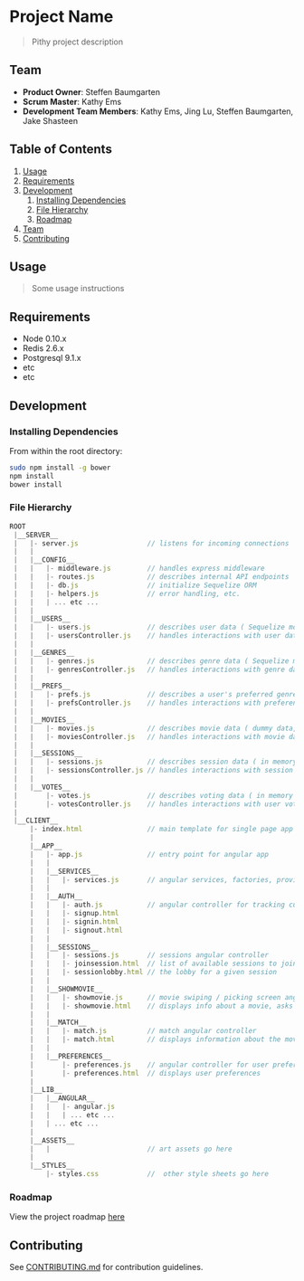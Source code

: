 # Project Name

> Pithy project description

## Team

  - __Product Owner__: Steffen Baumgarten
  - __Scrum Master__: Kathy Ems
  - __Development Team Members__: Kathy Ems, Jing Lu, Steffen Baumgarten, Jake Shasteen

## Table of Contents

1. [Usage](#Usage)
1. [Requirements](#requirements)
1. [Development](#development)
    1. [Installing Dependencies](#installing-dependencies)
    2. [File Hierarchy](#hierarchy)
    1. [Roadmap](#roadmap)
1. [Team](#team)
1. [Contributing](#contributing)

## Usage

> Some usage instructions

## Requirements

- Node 0.10.x
- Redis 2.6.x
- Postgresql 9.1.x
- etc
- etc

## Development

### Installing Dependencies

From within the root directory:

```sh
sudo npm install -g bower
npm install
bower install
```

### File Hierarchy
```js
ROOT
 |__SERVER__
 |   |- server.js                 // listens for incoming connections
 |   |
 |   |__CONFIG__
 |   |   |- middleware.js         // handles express middleware
 |   |   |- routes.js             // describes internal API endpoints
 |   |   |- db.js                 // initialize Sequelize ORM
 |   |   |- helpers.js            // error handling, etc.
 |   |   | ... etc ...
 |   |
 |   |__USERS__
 |   |   |- users.js              // describes user data ( Sequelize model / database table )
 |   |   |- usersController.js    // handles interactions with user data
 |   |
 |   |__GENRES__
 |   |   |- genres.js             // describes genre data ( Sequelize model / db table )
 |   |   |- genresController.js   // handles interactions with genre data
 |   |
 |   |__PREFS__
 |   |   |- prefs.js              // describes a user's preferred genres
 |   |   |- prefsController.js    // handles interactions with preference dataset
 |   |
 |   |__MOVIES__
 |   |   |- movies.js             // describes movie data ( dummy data, refactor later to use external API or store in db )
 |   |   |- moviesController.js   // handles interactions with movie dataset
 |   |
 |   |__SESSIONS__
 |   |   |- sessions.js           // describes session data ( in memory model for now, perhaps refactor into db later? )
 |   |   |- sessionsController.js // handles interactions with session data
 |   |
 |   |__VOTES__
 |       |- votes.js              // describes voting data ( in memory vote tracking )
 |       |- votesController.js    // handles interactions with user voting data
 |
 |__CLIENT__
     |- index.html                // main template for single page app
     |
     |__APP__
     |   |- app.js                // entry point for angular app
     |   |
     |   |__SERVICES__
     |   |   |- services.js       // angular services, factories, providers
     |   |
     |   |__AUTH__
     |   |   |- auth.js           // angular controller for tracking current user
     |   |   |- signup.html      
     |   |   |- signin.html
     |   |   |- signout.html
     |   |
     |   |__SESSIONS__
     |   |   |- sessions.js       // sessions angular controller
     |   |   |- joinsession.html  // list of available sessions to join
     |   |   |- sessionlobby.html // the lobby for a given session
     |   |
     |   |__SHOWMOVIE__
     |   |   |- showmovie.js      // movie swiping / picking screen angular controller
     |   |   |- showmovie.html    // displays info about a movie, asks for yes/no input
     |   |
     |   |__MATCH__
     |   |   |- match.js          // match angular controller
     |   |   |- match.html        // displays information about the movie your group matched on
     |   |
     |   |__PREFERENCES__
     |       |- preferences.js    // angular controller for user preferences
     |       |- preferences.html  // displays user preferences
     |
     |__LIB__
     |   |__ANGULAR__
     |   |   |- angular.js
     |   |   | ... etc ...
     |   | ... etc ...
     |
     |__ASSETS__
     |   |                        // art assets go here
     |
     |__STYLES__
         |- styles.css            //  other style sheets go here
```

### Roadmap

View the project roadmap [here](LINK_TO_PROJECT_ISSUES)


## Contributing

See [CONTRIBUTING.md](CONTRIBUTING.md) for contribution guidelines.
